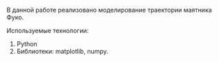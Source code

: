 В данной работе реализовано моделирование траектории маятника Фуко.

Используемые технологии:
1. Python
2. Библиотеки: matplotlib, numpy.



    
